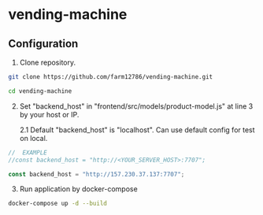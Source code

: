 # vending-machine

## Configuration

1. Clone repository.

```bash
git clone https://github.com/farm12786/vending-machine.git
```

```bash
cd vending-machine
```

2. Set "backend_host" in "frontend/src/models/product-model.js" at line 3 by your host or IP.

   2.1 Default "backend_host" is "localhost". Can use default config for test on local.

```javascript
//  EXAMPLE
//const backend_host = "http://<YOUR_SERVER_HOST>:7707";

const backend_host = "http://157.230.37.137:7707";
```

3. Run application by docker-compose

```bash
docker-compose up -d --build
```
